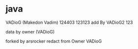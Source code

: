 # java
VADioG (Makedon Vadim)
124403
123123
add By VADioG2 123

data by owner (VADioG)

forked by arsrocker
redact from Owner VADioG

